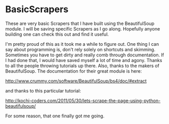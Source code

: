 BasicScrapers
============

These are very basic Scrapers that I have built using the BeautifulSoup module. I will be saving 
specific Scrapers as I go along. Hopefully anyone building one can check this out and find it useful.

I'm pretty proud of this as it took me a while to figure out. One thing I can say about programming
is, don't rely solely on shortcuts and skimming. Sometimes you have to get dirty and really comb 
through documentation. If I had done that, I would have saved myself a lot of time and agony. Thanks
to all the people throwing tutorials up there. Also, thanks to the makers of BeautifulSoup. The documentation
for their great module is here:

http://www.crummy.com/software/BeautifulSoup/bs4/doc/#extract

and thanks to this particular tutorial: 

http://kochi-coders.com/2011/05/30/lets-scrape-the-page-using-python-beautifulsoup/

For some reason, that one finally got me going. 

